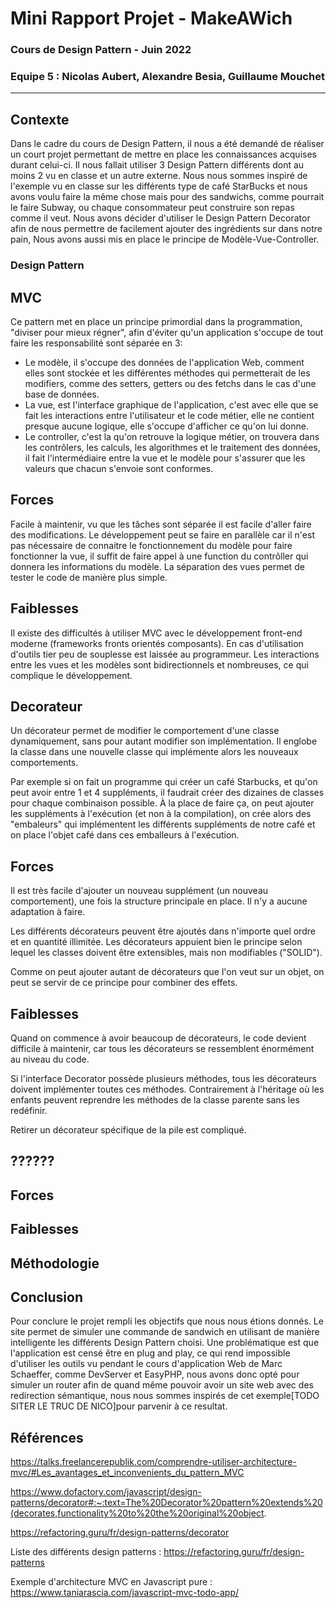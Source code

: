 # Mini Rapport Projet - MakeAWich
### Cours de Design Pattern - Juin 2022
### Equipe 5 : Nicolas Aubert, Alexandre Besia, Guillaume Mouchet
---
## Contexte
Dans le cadre du cours de Design Pattern, il nous a été demandé de réaliser un court projet permettant de mettre en place les connaissances acquises durant celui-ci. Il nous fallait utiliser 3 Design Pattern différents dont au moins 2 vu en classe et un autre externe.
Nous nous sommes inspiré de l'exemple vu en classe sur les différents type de café StarBucks et nous avons voulu faire la même chose mais pour des sandwichs, comme pourrait le faire Subway, ou chaque consommateur peut construire son repas comme il veut.
Nous avons décider d'utiliser le Design Pattern Decorator afin de nous permettre de facilement ajouter des ingrédients sur dans notre pain, Nous avons aussi mis en place le principe de Modèle-Vue-Controller.

### Design Pattern
## MVC
Ce pattern met en place un principe primordial dans la programmation, "diviser pour mieux régner", afin d'éviter qu'un application s'occupe de tout faire les responsabilité sont séparée en 3:
* Le modèle, il s'occupe des données de l'application Web, comment elles sont stockée et les différentes méthodes qui permetterait de les modifiers, comme des setters, getters ou des fetchs dans le cas d'une base de données.
* La vue, est l'interface graphique de l'application, c'est avec elle que se fait les interactions entre l'utilisateur et le code métier, elle ne contient presque aucune logique, elle s'occupe d'afficher ce qu'on lui donne.
* Le controller, c'est la qu'on retrouve la logique métier, on trouvera dans les contrôlers, les calculs, les algorithmes et le traitement des données, il fait l'intermédiaire entre la vue et le modèle pour s'assurer que les valeurs que chacun s'envoie sont conformes.
## Forces
Facile à maintenir, vu que les tâches sont séparée il est facile d'aller faire des modifications.
Le développement peut se faire en parallèle car il n'est pas nécessaire de connaitre le fonctionnement du modèle pour faire fonctionner la vue, il suffit de faire appel à une function du contrôller qui donnera les informations du modèle.
La séparation des vues permet de tester le code de manière plus simple.
## Faiblesses
Il existe des difficultés à utiliser MVC avec le développement front-end moderne (frameworks fronts orientés composants).
En cas d'utilisation d'outils tier peu de souplesse est laissée au programmeur.
Les interactions entre les vues et les modèles sont bidirectionnels et nombreuses, ce qui complique le développement.


## Decorateur
Un décorateur permet de modifier le comportement d'une classe dynamiquement, sans pour autant modifier son implémentation.
Il englobe la classe dans une nouvelle classe qui implémente alors les nouveaux comportements. 

Par exemple si on fait un programme qui créer un café Starbucks, et qu'on peut avoir entre 1 et 4 suppléments, il faudrait créer des dizaines de classes pour chaque combinaison possible. À la place de faire ça, on peut ajouter les suppléments à l'exécution (et non à la compilation), on crée alors des "embaleurs" qui implémentent les différents suppléments de notre café et on place l'objet café dans ces emballeurs à l'exécution.


## Forces
Il est très facile d'ajouter un nouveau supplément (un nouveau comportement), une fois la structure principale en place. Il n'y a aucune adaptation à faire. 

Les différents décorateurs peuvent être ajoutés dans n'importe quel ordre et en quantité illimitée. Les décorateurs appuient bien le principe selon lequel les classes doivent être extensibles, mais non modifiables ("SOLID").

Comme on peut ajouter autant de décorateurs que l'on veut sur un objet, on peut se servir de ce principe pour combiner des effets.   

## Faiblesses

Quand on commence à avoir beaucoup de décorateurs, le code devient difficile à maintenir, car tous les décorateurs se ressemblent énormément au niveau du code.

Si l'interface Decorator possède plusieurs méthodes, tous les décorateurs doivent implémenter toutes ces méthodes. Contrairement à l'héritage où les enfants peuvent reprendre les méthodes de la classe parente sans les redéfinir.

Retirer un décorateur spécifique de la pile est compliqué.



## ??????
## Forces
## Faiblesses

## Méthodologie


## Conclusion
Pour conclure le projet rempli les objectifs que nous nous étions donnés. Le site permet de simuler une commande de sandwich en utilisant de manière intelligente les différents Design Pattern choisi. 
Une problématique est que l'application est censé être en plug and play, ce qui rend impossible d'utiliser les outils vu pendant le cours d'application Web de Marc Schaeffer, comme DevServer et EasyPHP, nous avons donc opté pour simuler un router afin de quand même pouvoir avoir un site web avec des redirection sémantique, nous nous sommes inspirés de cet exemple[TODO SITER LE TRUC DE NICO]pour parvenir à ce resultat.

## Références

https://talks.freelancerepublik.com/comprendre-utiliser-architecture-mvc/#Les_avantages_et_inconvenients_du_pattern_MVC

https://www.dofactory.com/javascript/design-patterns/decorator#:~:text=The%20Decorator%20pattern%20extends%20(decorates,functionality%20to%20the%20original%20object.

https://refactoring.guru/fr/design-patterns/decorator

Liste des différents design patterns : https://refactoring.guru/fr/design-patterns

Exemple d'architecture MVC en Javascript pure : https://www.taniarascia.com/javascript-mvc-todo-app/
